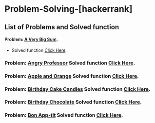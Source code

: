 # Problem-Solving-[hackerrank]
## List of Problems and Solved function
#### Problem: [A Very Big Sum](https://github.com/AMIYAMAITY/Problem-Solving--hackerrank/blob/master/Problem%20Solving/A%20Very%20Big%20Sum/a-very-big-sum-English.pdf).
- Solved function [Click Here](https://github.com/AMIYAMAITY/Problem-Solving--hackerrank/blob/master/Problem%20Solving/A%20Very%20Big%20Sum/AVeryBigSum.c).
### Problem: [Angry Professor](https://github.com/AMIYAMAITY/Problem-Solving--hackerrank/blob/master/Problem%20Solving/Angry%20Professor/angry-professor-English.pdf) Solved function [Click Here](https://github.com/AMIYAMAITY/Problem-Solving--hackerrank/blob/master/Problem%20Solving/Angry%20Professor/AngryProfessor.java).

### Problem: [Apple and Orange](https://github.com/AMIYAMAITY/Problem-Solving--hackerrank/blob/master/Problem%20Solving/Apple%20and%20Orange/apple-and-orange-English.pdf) Solved function [Click Here](https://github.com/AMIYAMAITY/Problem-Solving--hackerrank/blob/master/Problem%20Solving/Apple%20and%20Orange/AppleandOrange.c).

### Problem: [Birthday Cake Candles](https://github.com/AMIYAMAITY/Problem-Solving--hackerrank/blob/master/Problem%20Solving/Birthday%20Cake%20Candles/birthday-cake-candles-English.pdf) Solved function [Click Here](https://github.com/AMIYAMAITY/Problem-Solving--hackerrank/blob/master/Problem%20Solving/Birthday%20Cake%20Candles/BirthdayCakeCandles.c).

### Problem: [Birthday Chocolate](https://github.com/AMIYAMAITY/Problem-Solving--hackerrank/blob/master/Problem%20Solving/Birthday%20Chocolate/the-birthday-bar-English.pdf) Solved function [Click Here](https://github.com/AMIYAMAITY/Problem-Solving--hackerrank/blob/master/Problem%20Solving/Birthday%20Chocolate/BirthdayChocolate.c).

### Problem: [Bon App-tit](https://github.com/AMIYAMAITY/Problem-Solving--hackerrank/blob/master/Problem%20Solving/Bon%20App-tit/bon-appetit-English.pdf) Solved function [Click Here](https://github.com/AMIYAMAITY/Problem-Solving--hackerrank/blob/master/Problem%20Solving/Bon%20App-tit/BonApp%C3%A9tit.java).
